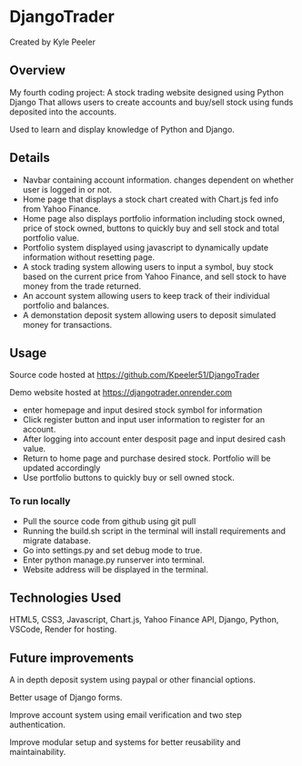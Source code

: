 # DjangoTrader

Created by Kyle Peeler

## Overview

My fourth coding project: A stock trading website designed using Python Django
That allows users to create accounts and buy/sell stock using funds deposited into the accounts.

Used to learn and display knowledge of Python and Django.

## Details

* Navbar containing account information. changes dependent on whether user is logged in or not.
* Home page that displays a stock chart created with Chart.js fed info from Yahoo Finance.
* Home page also displays portfolio information including stock owned, price of stock owned, buttons to quickly buy and sell stock and total portfolio value.
* Portfolio system displayed using javascript to dynamically update information without resetting page.
* A stock trading system allowing users to input a symbol, buy stock based on the current price from Yahoo Finance, and sell stock to have money from the trade returned.
* An account system allowing users to keep track of their individual portfolio and balances.
* A demonstation deposit system allowing users to deposit simulated money for transactions.

## Usage

Source code hosted at <https://github.com/Kpeeler51/DjangoTrader>

Demo website hosted at <https://djangotrader.onrender.com>

* enter homepage and input desired stock symbol for information
* Click register button and input user information to register for an account.
* After logging into account enter desposit page and input desired cash value.
* Return to home page and purchase desired stock. Portfolio will be updated accordingly
* Use portfolio buttons to quickly buy or sell owned stock.

### To run locally

* Pull the source code from github using git pull
* Running the build.sh script in the terminal will install requirements and migrate database.
* Go into settings.py and set debug mode to true.
* Enter python manage.py runserver into terminal.
* Website address will be displayed in the terminal.

## Technologies Used

HTML5, CSS3, Javascript, Chart.js, Yahoo Finance API, Django, Python, VSCode, Render for hosting.

## Future improvements

A in depth deposit system using paypal or other financial options.

Better usage of Django forms.

Improve account system using email verification and two step authentication.

Improve modular setup and systems for better reusability and maintainability.
